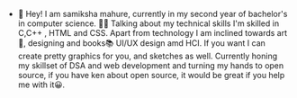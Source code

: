 - 👋 Hey! 
I am samiksha mahure, currently in my second year of bachelor's in computer science. 👩‍🎓
Talking about my technical skills I'm skilled in C,C++ , HTML and CSS. 
Apart from technology I am inclined towards art🎨, designing and books📚 UI/UX design amd HCI.
If you want I can create pretty graphics for you, and sketches as well.
Currently honing my skillset of DSA and web development and turning my hands to open source, if you have ken about open source, it would be great if you help me with it😀.

<!---
samiksha-5/samiksha-5 is a ✨ special ✨ repository because its `README.md` (this file) appears on your GitHub profile.
You can click the Preview link to take a look at your changes.
--->
